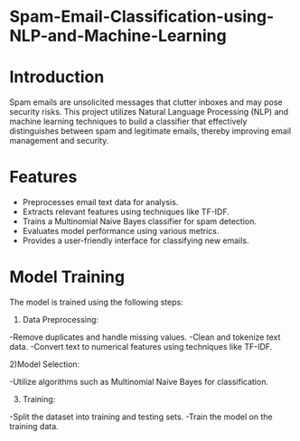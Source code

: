 # Spam-Email-Classification-using-NLP-and-Machine-Learning
# Introduction
Spam emails are unsolicited messages that clutter inboxes and may pose security risks. This project utilizes Natural Language Processing (NLP) and machine learning techniques to build a classifier that effectively distinguishes between spam and legitimate emails, thereby improving email management and security.
# Features
- Preprocesses email text data for analysis.
- Extracts relevant features using techniques like TF-IDF.
- Trains a Multinomial Naive Bayes classifier for spam detection.
- Evaluates model performance using various metrics.
- Provides a user-friendly interface for classifying new emails.
# Model Training
The model is trained using the following steps:

1) Data Preprocessing:

-Remove duplicates and handle missing values.
-Clean and tokenize text data.
-Convert text to numerical features using techniques like TF-IDF.

2)Model Selection:

-Utilize algorithms such as Multinomial Naive Bayes for classification.

3) Training:

-Split the dataset into training and testing sets.
-Train the model on the training data.
